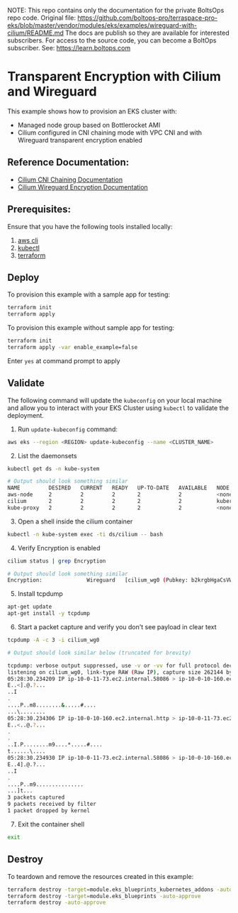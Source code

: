 <!-- note marker start -->
NOTE: This repo contains only the documentation for the private BoltsOps repo code.
Original file: https://github.com/boltops-pro/terraspace-pro-eks/blob/master/vendor/modules/eks/examples/wireguard-with-cilium/README.md
The docs are publish so they are available for interested subscribers.
For access to the source code, you can become a BoltOps subscriber.
See: https://learn.boltops.com

<!-- note marker end -->

# Transparent Encryption with Cilium and Wireguard

This example shows how to provision an EKS cluster with:
- Managed node group based on Bottlerocket AMI
- Cilium configured in CNI chaining mode with VPC CNI and with Wireguard transparent encryption enabled

## Reference Documentation:

- [Cilium CNI Chaining Documentation](https://docs.cilium.io/en/v1.12/gettingstarted/cni-chaining-aws-cni/)
- [Cilium Wireguard Encryption Documentation](https://docs.cilium.io/en/v1.12/gettingstarted/encryption-wireguard/)

## Prerequisites:

Ensure that you have the following tools installed locally:

1. [aws cli](https://docs.aws.amazon.com/cli/latest/userguide/install-cliv2.html)
2. [kubectl](https://Kubernetes.io/docs/tasks/tools/)
3. [terraform](https://learn.hashicorp.com/tutorials/terraform/install-cli)

## Deploy

To provision this example with a sample app for testing:

```sh
terraform init
terraform apply
```

To provision this example without sample app for testing:

```sh
terraform init
terraform apply -var enable_example=false
```

Enter `yes` at command prompt to apply

## Validate

The following command will update the `kubeconfig` on your local machine and allow you to interact with your EKS Cluster using `kubectl` to validate the deployment.

1. Run `update-kubeconfig` command:

```sh
aws eks --region <REGION> update-kubeconfig --name <CLUSTER_NAME>
```

2. List the daemonsets

```sh
kubectl get ds -n kube-system

# Output should look something similar
NAME         DESIRED   CURRENT   READY   UP-TO-DATE   AVAILABLE   NODE SELECTOR            AGE
aws-node     2         2         2       2            2           <none>                   156m
cilium       2         2         2       2            2           kubernetes.io/os=linux   152m
kube-proxy   2         2         2       2            2           <none>                   156m
```

3. Open a shell inside the cilium container

```sh
kubectl -n kube-system exec -ti ds/cilium -- bash
```

4. Verify Encryption is enabled

```sh
cilium status | grep Encryption

# Output should look something similar
Encryption:              Wireguard   [cilium_wg0 (Pubkey: b2krgbHgaCsVWALMnFLiS/RekhhcE36PXEjQ7T8+mW0=, Port: 51871, Peers: 1)]
```

5. Install tcpdump

```sh
apt-get update
apt-get install -y tcpdump
```

6. Start a packet capture and verify you don't see payload in clear text

```sh
tcpdump -A -c 3 -i cilium_wg0

# Output should look similar below (truncated for brevity)

tcpdump: verbose output suppressed, use -v or -vv for full protocol decode
listening on cilium_wg0, link-type RAW (Raw IP), capture size 262144 bytes
05:28:30.234209 IP ip-10-0-11-73.ec2.internal.58086 > ip-10-0-10-160.ec2.internal.http: Flags [S], seq 2831772984, win 62727, options [mss 8961,sackOK,TS val 3834644316 ecr 0,nop,wscale 7], length 0
E..<].@.?...
..I
.
....P..m8........&.....#....
...\........
05:28:30.234306 IP ip-10-0-10-160.ec2.internal.http > ip-10-0-11-73.ec2.internal.58086: Flags [S.], seq 131501951, ack 2831772985, win 62643, options [mss 8961,sackOK,TS val 1959385110 ecr 3834644316,nop,wscale 7], length 0
E..<..@.?...
.
.
..I.P........m9....*.....#....
t......\....
05:28:30.234930 IP ip-10-0-11-73.ec2.internal.58086 > ip-10-0-10-160.ec2.internal.http: Flags [.], ack 1, win 491, options [nop,nop,TS val 3834644317 ecr 1959385110], length 0
E..4].@.?...
..I
.
....P..m9...............
...]t...
3 packets captured
9 packets received by filter
1 packet dropped by kernel
```
7. Exit the container shell

```sh
exit
```

## Destroy

To teardown and remove the resources created in this example:

```sh
terraform destroy -target=module.eks_blueprints_kubernetes_addons -auto-approve
terraform destroy -target=module.eks_blueprints -auto-approve
terraform destroy -auto-approve
```

